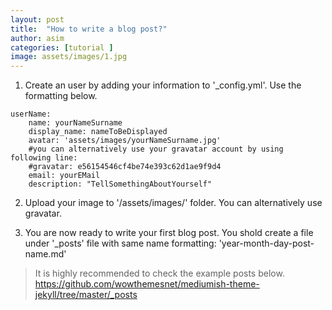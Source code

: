 ```yaml
---
layout: post
title:  "How to write a blog post?"
author: asim
categories: [tutorial ]
image: assets/images/1.jpg
---
```


1) Create an user by adding your information to '_config.yml'. Use the formatting below.

```
userName:
    name: yourNameSurname
    display_name: nameToBeDisplayed
    avatar: 'assets/images/yourNameSurname.jpg'
    #you can alternatively use your gravatar account by using following line:
    #gravatar: e56154546cf4be74e393c62d1ae9f9d4
    email: yourEMail
    description: "TellSomethingAboutYourself"
```

2) Upload your image to '/assets/images/' folder. You can alternatively use gravatar.

3) You are now ready to write your first blog post. You shold create a file under '_posts' file with same name formatting: 'year-month-day-post-name.md'

>It is highly recommended to check the example posts below.
https://github.com/wowthemesnet/mediumish-theme-jekyll/tree/master/_posts



